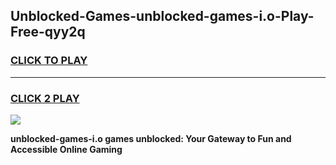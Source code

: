 
## Unblocked-Games-unblocked-games-i.o-Play-Free-qyy2q
<h3>
<a href="https://premium76.site?title=unblocked-games-i.o&ref=20M">CLICK TO PLAY</a></h3>
<hr>

<h3>
<a href="https://premium76.site?title=unblocked-games-i.o&ref=20M">CLICK 2 PLAY</a>
  
</h3>

<a href="https://premium76.site?title=unblocked-games-i.o&ref=19M"><img src="https://clearcache.store/games.png"></a>


**unblocked-games-i.o games unblocked: Your Gateway to Fun and Accessible Online Gaming**
